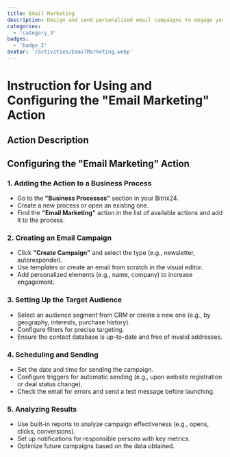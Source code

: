 ```yaml
---
title: Email Marketing
description: Design and send personalized email campaigns to engage your audience.
categories: 
  - 'category_3'
badges: 
  - 'badge_2'
avatar: '/activities/EmailMarketing.webp'
---
```

# Instruction for Using and Configuring the "Email Marketing" Action

## Action Description

## **Configuring the "Email Marketing" Action**

### 1. Adding the Action to a Business Process
- Go to the **"Business Processes"** section in your Bitrix24.
- Create a new process or open an existing one.
- Find the **"Email Marketing"** action in the list of available actions and add it to the process.

### 2. Creating an Email Campaign
- Click **"Create Campaign"** and select the type (e.g., newsletter, autoresponder).
- Use templates or create an email from scratch in the visual editor.
- Add personalized elements (e.g., name, company) to increase engagement.

### 3. Setting Up the Target Audience
- Select an audience segment from CRM or create a new one (e.g., by geography, interests, purchase history).
- Configure filters for precise targeting.
- Ensure the contact database is up-to-date and free of invalid addresses.

### 4. Scheduling and Sending
- Set the date and time for sending the campaign.
- Configure triggers for automatic sending (e.g., upon website registration or deal status change).
- Check the email for errors and send a test message before launching.

### 5. Analyzing Results
- Use built-in reports to analyze campaign effectiveness (e.g., opens, clicks, conversions).
- Set up notifications for responsible persons with key metrics.
- Optimize future campaigns based on the data obtained.  

